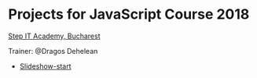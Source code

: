 # Projects for JavaScript Course 2018
[Step IT Academy, Bucharest](https://itstep.ro/)

Trainer: @Dragos Dehelean

* [Slideshow-start](https://ctrlandrei.github.io/JavaScript-Projects/slideshow_start/)